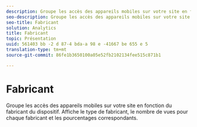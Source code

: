 ```yaml
---
description: Groupe les accès des appareils mobiles sur votre site en fonction du fabricant du dispositif. Affiche le type de fabricant, le nombre de vues pour chaque fabricant et les pourcentages correspondants.
seo-description: Groupe les accès des appareils mobiles sur votre site en fonction du fabricant du dispositif. Affiche le type de fabricant, le nombre de vues pour chaque fabricant et les pourcentages correspondants.
seo-title: Fabricant
solution: Analytics
title: Fabricant
topic: Présentation
uuid: 561403 bb -2 d 87-4 bda-a 98 e -41667 be 655 e 5
translation-type: tm+mt
source-git-commit: 86fe1b3650100a05e52fb2102134fee515c871b1

---
```



# Fabricant

Groupe les accès des appareils mobiles sur votre site en fonction du fabricant du dispositif. Affiche le type de fabricant, le nombre de vues pour chaque fabricant et les pourcentages correspondants.

